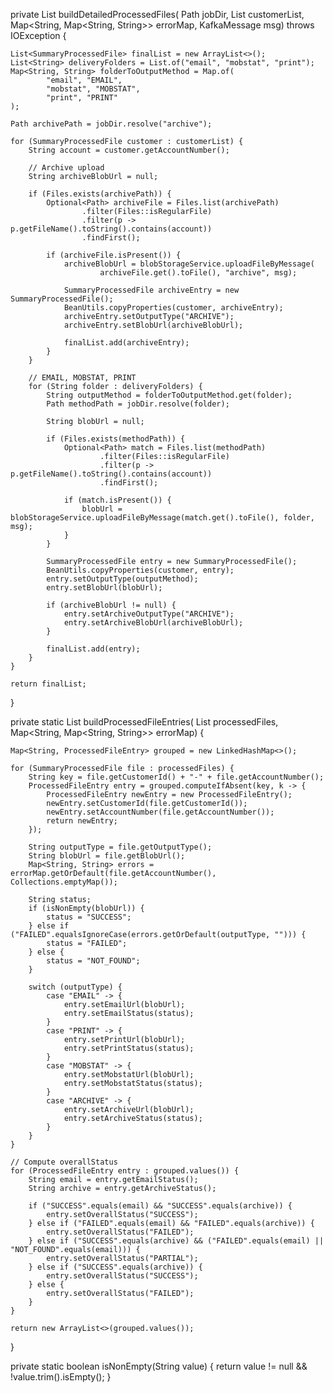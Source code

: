 private List<SummaryProcessedFile> buildDetailedProcessedFiles(
        Path jobDir,
        List<SummaryProcessedFile> customerList,
        Map<String, Map<String, String>> errorMap,
        KafkaMessage msg) throws IOException {

    List<SummaryProcessedFile> finalList = new ArrayList<>();
    List<String> deliveryFolders = List.of("email", "mobstat", "print");
    Map<String, String> folderToOutputMethod = Map.of(
            "email", "EMAIL",
            "mobstat", "MOBSTAT",
            "print", "PRINT"
    );

    Path archivePath = jobDir.resolve("archive");

    for (SummaryProcessedFile customer : customerList) {
        String account = customer.getAccountNumber();

        // Archive upload
        String archiveBlobUrl = null;

        if (Files.exists(archivePath)) {
            Optional<Path> archiveFile = Files.list(archivePath)
                    .filter(Files::isRegularFile)
                    .filter(p -> p.getFileName().toString().contains(account))
                    .findFirst();

            if (archiveFile.isPresent()) {
                archiveBlobUrl = blobStorageService.uploadFileByMessage(
                        archiveFile.get().toFile(), "archive", msg);

                SummaryProcessedFile archiveEntry = new SummaryProcessedFile();
                BeanUtils.copyProperties(customer, archiveEntry);
                archiveEntry.setOutputType("ARCHIVE");
                archiveEntry.setBlobUrl(archiveBlobUrl);

                finalList.add(archiveEntry);
            }
        }

        // EMAIL, MOBSTAT, PRINT
        for (String folder : deliveryFolders) {
            String outputMethod = folderToOutputMethod.get(folder);
            Path methodPath = jobDir.resolve(folder);

            String blobUrl = null;

            if (Files.exists(methodPath)) {
                Optional<Path> match = Files.list(methodPath)
                        .filter(Files::isRegularFile)
                        .filter(p -> p.getFileName().toString().contains(account))
                        .findFirst();

                if (match.isPresent()) {
                    blobUrl = blobStorageService.uploadFileByMessage(match.get().toFile(), folder, msg);
                }
            }

            SummaryProcessedFile entry = new SummaryProcessedFile();
            BeanUtils.copyProperties(customer, entry);
            entry.setOutputType(outputMethod);
            entry.setBlobUrl(blobUrl);

            if (archiveBlobUrl != null) {
                entry.setArchiveOutputType("ARCHIVE");
                entry.setArchiveBlobUrl(archiveBlobUrl);
            }

            finalList.add(entry);
        }
    }

    return finalList;
}

private static List<ProcessedFileEntry> buildProcessedFileEntries(
        List<SummaryProcessedFile> processedFiles,
        Map<String, Map<String, String>> errorMap) {

    Map<String, ProcessedFileEntry> grouped = new LinkedHashMap<>();

    for (SummaryProcessedFile file : processedFiles) {
        String key = file.getCustomerId() + "-" + file.getAccountNumber();
        ProcessedFileEntry entry = grouped.computeIfAbsent(key, k -> {
            ProcessedFileEntry newEntry = new ProcessedFileEntry();
            newEntry.setCustomerId(file.getCustomerId());
            newEntry.setAccountNumber(file.getAccountNumber());
            return newEntry;
        });

        String outputType = file.getOutputType();
        String blobUrl = file.getBlobUrl();
        Map<String, String> errors = errorMap.getOrDefault(file.getAccountNumber(), Collections.emptyMap());

        String status;
        if (isNonEmpty(blobUrl)) {
            status = "SUCCESS";
        } else if ("FAILED".equalsIgnoreCase(errors.getOrDefault(outputType, ""))) {
            status = "FAILED";
        } else {
            status = "NOT_FOUND";
        }

        switch (outputType) {
            case "EMAIL" -> {
                entry.setEmailUrl(blobUrl);
                entry.setEmailStatus(status);
            }
            case "PRINT" -> {
                entry.setPrintUrl(blobUrl);
                entry.setPrintStatus(status);
            }
            case "MOBSTAT" -> {
                entry.setMobstatUrl(blobUrl);
                entry.setMobstatStatus(status);
            }
            case "ARCHIVE" -> {
                entry.setArchiveUrl(blobUrl);
                entry.setArchiveStatus(status);
            }
        }
    }

    // Compute overallStatus
    for (ProcessedFileEntry entry : grouped.values()) {
        String email = entry.getEmailStatus();
        String archive = entry.getArchiveStatus();

        if ("SUCCESS".equals(email) && "SUCCESS".equals(archive)) {
            entry.setOverallStatus("SUCCESS");
        } else if ("FAILED".equals(email) && "FAILED".equals(archive)) {
            entry.setOverallStatus("FAILED");
        } else if ("SUCCESS".equals(archive) && ("FAILED".equals(email) || "NOT_FOUND".equals(email))) {
            entry.setOverallStatus("PARTIAL");
        } else if ("SUCCESS".equals(archive)) {
            entry.setOverallStatus("SUCCESS");
        } else {
            entry.setOverallStatus("FAILED");
        }
    }

    return new ArrayList<>(grouped.values());
}

private static boolean isNonEmpty(String value) {
    return value != null && !value.trim().isEmpty();
}
